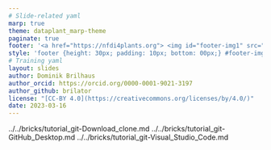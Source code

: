 ```yaml
---
# Slide-related yaml
marp: true
theme: dataplant_marp-theme
paginate: true
footer: '<a href="https://nfdi4plants.org"> <img id="footer-img1" src="../../images/_logos/DataPLANT/DataPLANT_logo_square_bg_transparent.svg"></a> <a href="https://creativecommons.org/licenses/by/4.0/"><img id="footer-img2" src="../../images/_logos/CreativeCommons/by.svg"> </a>'
style: 'footer {height: 30px; padding: 10px; bottom: 00px;} #footer-img1 {height: 30px; padding-left: 0px;} #footer-img2 {height: 20px; padding-left: 20px; opacity: 0.5;}'
# Training yaml
layout: slides
author: Dominik Brilhaus
author_orcid: https://orcid.org/0000-0001-9021-3197
author_github: brilator
license: "[CC-BY 4.0](https://creativecommons.org/licenses/by/4.0/)"
date: 2023-03-16
---
```


../../bricks/tutorial_git-Download_clone.md
../../bricks/tutorial_git-GitHub_Desktop.md
../../bricks/tutorial_git-Visual_Studio_Code.md

